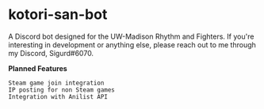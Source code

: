 # kotori-san-bot

A Discord bot designed for the UW-Madison Rhythm and Fighters. If you're interesting in development or anything else, please reach out to me through my Discord, Sigurd#6070.

**Planned Features**
```
Steam game join integration
IP posting for non Steam games
Integration with Anilist API
```
